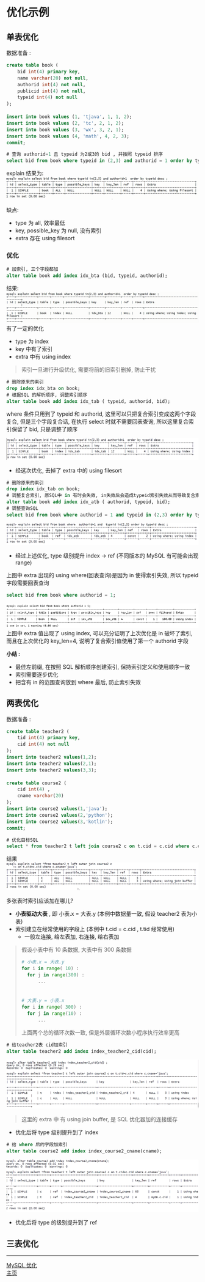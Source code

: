 # 优化示例

## 单表优化

数据准备 :

```sql
create table book (
    bid int(4) primary key,
    name varchar(20) not null,
    authorid int(4) not null,
    publicid int(4) not null,
    typeid int(4) not null
);

insert into book values (1, 'tjava', 1, 1, 2);
insert into book values (2, 'tc', 2, 1, 2);
insert into book values (3, 'wx', 3, 2, 1);
insert into book values (4, 'math', 4, 2, 3);
commit;
```

```sql
# 查询 authorid=1 且 typeid 为2或3的 bid , 并按照 typeid 排序
select bid from book where typeid in (2,3) and authorid = 1 order by typeid desc;
```

explain 结果为:
![opt_single_example](./res/opt_single_example.png)

缺点:

-   type 为 all, 效率最低
-   key, possible_key 为 null, 没有索引
-   extra 存在 using filesort

### 优化

```sql
# 加索引, 三个字段都加
alter table book add index idx_bta (bid, typeid, authorid);
```

结果:
![opt_single_example1](./res/opt_single_example1.png)
有了一定的优化

-   type 为 index
-   key 中有了索引
-   extra 中有 using index

> 索引一旦进行升级优化, 需要将前的旧索引删掉, 防止干扰

```sql
# 删除原来的索引
drop index idx_bta on book;
# 根据SQL 的解析顺序, 调整索引顺序
alter table book add index idx_tab ( typeid, authorid, bid);
```

where 条件只用到了 typeid 和 authorid, 这里可以只把复合索引变成这两个字段复合, 但是三个字段复合话, 在执行 select 时就不需要回表查询, 所以这里复合索引保留了 bid, 只是调整了顺序

![opt_single_example2](./res/opt_single_example2.png)

-   经这次优化, 去掉了 extra 中的 using filesort

```sql
# 删除原来的索引
drop index idx_tab on book;
# 调整复合索引, 原SQL中 in 有时会失效, in失效后会造成typeid索引失效从而导致复合索引typeid后的索引失效, 所以typeid在复合索引最前是不合适的
alter table book add index idx_atb ( authorid, typeid, bid);
# 调整查询SQL
select bid from book where authorid = 1 and typeid in (2,3) order by typeid desc;
```

![opt_single_example3](./res/opt_single_example3.png)

-   经过上述优化, type 级别提升 index -> ref (不同版本的 MySQL 有可能会出现 range)

上图中 extra 出现的 using where(回表查询)是因为 in 使得索引失效, 所以 typeid 字段需要回表查询

```sql
select bid from book where authorid = 1;
```

![opt_single_example4](./res/opt_single_example4.png)
上图中 extra 值出现了 using index, 可以充分证明了上次优化是 in 破坏了索引, 而且在上次优化的 key_len=4, 说明了复合索引值使用了第一个 authorid 字段

**小结 :**

-   最佳左前缀, 在按照 SQL 解析顺序创建索引, 保持索引定义和使用顺序一致
-   索引需要逐步优化
-   把含有 in 的范围查询放到 where 最后, 防止索引失效

## 两表优化

数据准备 :

```sql
create table teacher2 (
    tid int(4) primary key,
    cid int(4) not null
);
insert into teacher2 values(1,2);
insert into teacher2 values(2,1);
insert into teacher2 values(3,3);

create table course2 (
    cid int(4) ,
    cname varchar(20)
);
insert into course2 values(1,'java');
insert into course2 values(2,'python');
insert into course2 values(3,'kotlin');
commit;
```

```sql
# 优化目标SQL
select * from teacher2 t left join course2 c on t.cid = c.cid where c.cname = 'java';
```

结果
![opt_double_example](./res/opt_double_example.png)

多张表时索引应该加在哪儿?

-   **小表驱动大表** , 即 小表.x = 大表.y (本例中数据量一致, 假设 teacher2 表为小表)
-   索引建立在经常使用的字段上 (本例中 t.cid = c.cid , t.tid 经常使用)
    -   一般左连接, 给左表加, 右连接, 给右表加

> 假设小表中有 10 条数据, 大表中有 300 条数据
>
> ```python
> # 小表.x = 大表.y
> for i in range( 10) :
>   for j in range(300) :
>       ...
>
>
> # 大表.y = 小表.x
> for i in range( 300) :
>   for j in range(10) :
>       ...
> ```
>
> 上面两个总的循环次数一致, 但是外层循环次数小程序执行效率更高

```sql
# 给teacher2表 cid加索引
alter table teacher2 add index index_teacher2_cid(cid);
```

![opt_double_example1](./res/opt_double_example1.png)

> 这里的 extra 中 有 using join buffer, 是 SQL 优化器加的连接缓存

-   优化后将 type 级别提升到了 index

```sql
# 给 where 后的字段加索引
alter table course2 add index index_course2_cname(cname);
```

![opt_double_example2](./res/opt_double_example2.png)

-   优化后将 type 的级别提升到了 ref

## 三表优化

---

[MySQL 优化](./README.md)  
[主页](../../../../../)
